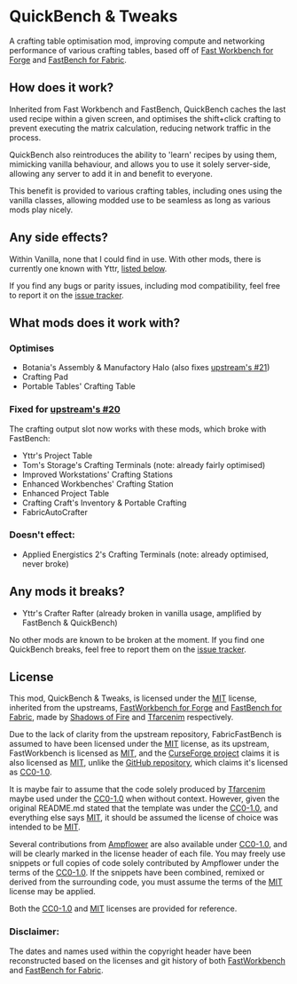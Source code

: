 # QuickBench & Tweaks

A crafting table optimisation mod, improving compute and networking performance of various crafting tables, based off
of [Fast Workbench for Forge][FastWorkbench-curse] and [FastBench for Fabric][FastWorkbench-curse].

## How does it work?

Inherited from Fast Workbench and FastBench,
QuickBench caches the last used recipe within a given screen,
and optimises the shift+click crafting to prevent executing the matrix calculation,
reducing network traffic in the process.

QuickBench also reintroduces the ability to 'learn' recipes by using them, mimicking vanilla behaviour,
and allows you to use it solely server-side, allowing any server to add it in and benefit to everyone.

This benefit is provided to various crafting tables, including ones using the vanilla classes,
allowing modded use to be seamless as long as various mods play nicely.

## Any side effects?

Within Vanilla, none that I could find in use.
With other mods, there is currently one known with Yttr, [listed below](#any-mods-it-breaks).

If you find any bugs or parity issues, including mod compatibility, feel free to report it on the [issue tracker].

## What mods does it work with?

### Optimises

- Botania's Assembly & Manufactory Halo (also fixes [upstream's #21])
- Crafting Pad
- Portable Tables' Crafting Table

### Fixed for [upstream's #20]

The crafting output slot now works with these mods, which broke with FastBench:

- Yttr's Project Table
- Tom's Storage's Crafting Terminals (note: already fairly optimised)
- Improved Workstations' Crafting Stations
- Enhanced Workbenches' Crafting Station
- Enhanced Project Table
- Crafting Craft's Inventory & Portable Crafting
- FabricAutoCrafter

### Doesn't effect:

- Applied Energistics 2's Crafting Terminals (note: already optimised, never broke)

## Any mods it breaks?

- Yttr's Crafter Rafter (already broken in vanilla usage, amplified by FastBench & QuickBench)

No other mods are known to be broken at the moment.
If you find one QuickBench breaks, feel free to report them on the [issue tracker].

## License

This mod, QuickBench & Tweaks, is licensed under the [MIT] license, inherited from the upstreams,
[FastWorkbench for Forge][FastWorkbench-git] and [FastBench for Fabric][FabricFastBench-git],
made by [Shadows of Fire] and [Tfarcenim] respectively.

Due to the lack of clarity from the upstream repository,
FabricFastBench is assumed to have been licensed under the [MIT] license,
as its upstream, FastWorkbench is licensed as [MIT],
and the [CurseForge project][FabricFastBench-curse] claims it is also licensed as [MIT],
unlike the [GitHub repository][FabricFastBench-git], which claims it's licensed as [CC0-1.0].

It is maybe fair to assume
that the code solely produced by [Tfarcenim] maybe used under the [CC0-1.0] when without context.
However, given the original README.md stated that the template was under the [CC0-1.0], and everything else says [MIT],
it should be assumed the license of choice was intended to be [MIT].

Several contributions from [Ampflower] are also available under [CC0-1.0],
and will be clearly marked in the license header of each file.
You may freely use snippets or full copies of code solely contributed by Ampflower under the terms of the [CC0-1.0].
If the snippets have been combined, remixed or derived from the surrounding code,
you must assume the terms of the [MIT] license may be applied.

Both the [CC0-1.0] and [MIT] licenses are provided for reference.

### Disclaimer:

The dates and names used within the copyright header have been reconstructed based on the licenses and git history of
both [FastWorkbench][FastWorkbench-git] and [FastBench for Fabric][FabricFastBench-git].

<!-- --- Links below --- -->

[Shadows of Fire]: https://github.com/Shadows-of-Fire

[Tfarcenim]: https://github.com/Tfarcenim

[Ampflower]: https://github.com/Ampflower

[FastWorkbench-git]: https://github.com/Shadows-of-Fire/FastWorkbench

[FastWorkbench-curse]: https://www.curseforge.com/minecraft/mc-mods/fastworkbench

[FabricFastBench-git]: https://github.com/Tfarcenim/FabricFastBench

[FabricFastBench-curse]: https://www.curseforge.com/minecraft/mc-mods/fastbench-for-fabric

[MIT]: LICENSE-MIT

[CC0-1.0]: LICENSE-CC0

<!-- --- Meta --- -->

[issue tracker]: https://github.com/Modflower/QuickBench/issues

[upstream's #20]: https://github.com/Tfarcenim/FabricFastBench/issues/20

[upstream's #21]: https://github.com/Tfarcenim/FabricFastBench/issues/20
